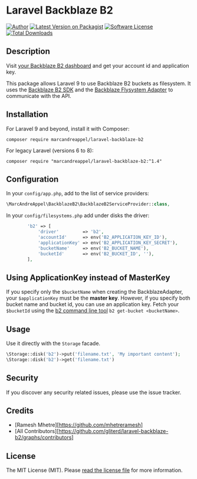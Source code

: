 # Laravel Backblaze B2

[![Author](http://img.shields.io/badge/author-@marc_andre-blue.svg?style=flat-square)](https://twitter.com/marc_andre)
[![Latest Version on Packagist](https://img.shields.io/packagist/v/marcandreappel/laravel-backblaze-b2.svg?style=flat-square)](https://packagist.org/packages/gliterd/laravel-backblaze-b2)
[![Software License][ico-license]](LICENSE.md)
[![Total Downloads](https://img.shields.io/packagist/dt/marcandreappel/laravel-backblaze-b2.svg?style=flat-square)](https://packagist.org/packages/gliterd/laravel-backblaze-b2)

## Description

Visit [your Backblaze B2 dashboard](https://secure.backblaze.com/b2_buckets.htm) and get your account id and application 
key.

This package allows Laravel 9 to use Backblaze B2 buckets as filesystem.
It uses the [Backblaze B2 SDK](https://github.com/gliterd/backblaze-b2) and the 
[Backblaze Flysystem Adapter](https://github.com/marcandreappel/flysystem-backblaze) to communicate with the API.

## Installation

For Laravel 9 and beyond, install it with Composer:

```shell
composer require marcandreappel/laravel-backblaze-b2
```

For legacy Laravel (versions 6 to 8):

```shell
composer require "marcandreappel/laravel-backblaze-b2:^1.4"
```

## Configuration

In your `config/app.php`, add to the list of service providers:

``` php
\MarcAndreAppel\BackblazeB2\BackblazeB2ServiceProvider::class,
```

In your `config/filesystems.php` add under disks the driver:
```php
        'b2' => [
            'driver'         => 'b2',
            'accountId'      => env('B2_APPLICATION_KEY_ID'),
            'applicationKey' => env('B2_APPLICATION_KEY_SECRET'),
            'bucketName'     => env('B2_BUCKET_NAME'),
            'bucketId'       => env('B2_BUCKET_ID', ''),
        ],
```

## Using ApplicationKey instead of MasterKey

If you specify only the `$bucketName` when creating the BackblazeAdapter, your `$applicationKey` must be the **master key**.
However, if you specify both bucket name and bucket id, you can use an application key.
Fetch your `$bucketId` using the [b2 command line tool](https://www.backblaze.com/b2/docs/quick_command_line.html) `b2 get-bucket <bucketName>`.

## Usage

Use it directly with the `Storage` facade.

``` php
\Storage::disk('b2')->put('filename.txt', 'My important content');
\Storage::disk('b2')->get('filename.txt')
```

## Security

If you discover any security related issues, please use the issue tracker.

## Credits

- [Ramesh Mhetre][https://github.com/mhetreramesh]
- [All Contributors][https://github.com/gliterd/laravel-backblaze-b2/graphs/contributors]

## License

The MIT License (MIT). Please [read the license file](LICENSE.md) for more information.

[ico-version]: https://img.shields.io/packagist/v/marcandreappel/laravel-backblaze-b2.svg?style=flat-square
[ico-license]: https://img.shields.io/badge/license-MIT-brightgreen.svg?style=flat-square
[ico-downloads]: https://img.shields.io/packagist/dt/marcandreappel/laravel-backblaze-b2.svg?style=flat-square

[link-packagist]: https://packagist.org/packages/marcandreappel/laravel-backblaze-b2
[link-downloads]: https://packagist.org/packages/marcandreappel/laravel-backblaze-b2

